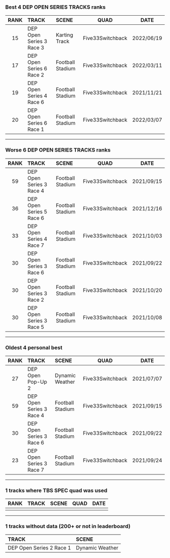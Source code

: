 ### Best 4 DEP OPEN SERIES TRACKS ranks
|RANK|TRACK|SCENE|QUAD|DATE|
|:---:|:---|:---|:---:|:---:|
|15|DEP Open Series 3 Race 3|Karting Track|Five33Switchback|2022/06/19|
|17|DEP Open Series 6 Race 2|Football Stadium|Five33Switchback|2022/03/11|
|19|DEP Open Series 4 Race 6|Football Stadium|Five33Switchback|2021/11/21|
|20|DEP Open Series 6 Race 1|Football Stadium|Five33Switchback|2022/03/07|
---
### Worse 6 DEP OPEN SERIES TRACKS ranks
|RANK|TRACK|SCENE|QUAD|DATE|
|:---:|:---|:---|:---:|:---:|
|59|DEP Open Series 3 Race 4|Football Stadium|Five33Switchback|2021/09/15|
|36|DEP Open Series 5 Race 6|Football Stadium|Five33Switchback|2021/12/16|
|33|DEP Open Series 4 Race 7|Football Stadium|Five33Switchback|2021/10/03|
|30|DEP Open Series 3 Race 6|Football Stadium|Five33Switchback|2021/09/22|
|30|DEP Open Series 3 Race 2|Football Stadium|Five33Switchback|2021/10/20|
|30|DEP Open Series 3 Race 5|Football Stadium|Five33Switchback|2021/10/08|
---
### Oldest 4 personal best
|RANK|TRACK|SCENE|QUAD|DATE|
|:---:|:---|:---|:---:|:---:|
|27|DEP Open Pop-Up 2|Dynamic Weather|Five33Switchback|2021/07/07|
|59|DEP Open Series 3 Race 4|Football Stadium|Five33Switchback|2021/09/15|
|30|DEP Open Series 3 Race 6|Football Stadium|Five33Switchback|2021/09/22|
|23|DEP Open Series 3 Race 7|Football Stadium|Five33Switchback|2021/09/24|
---
### 1 tracks where TBS SPEC quad was used
|RANK|TRACK|SCENE|QUAD|DATE|
|:---:|:---|:---|:---:|:---:|
||||||
---
### 1 tracks without data (200+ or not in leaderboard)
|TRACK|SCENE|
|:---|:---|
|DEP Open Series 2 Race 1|Dynamic Weather|
